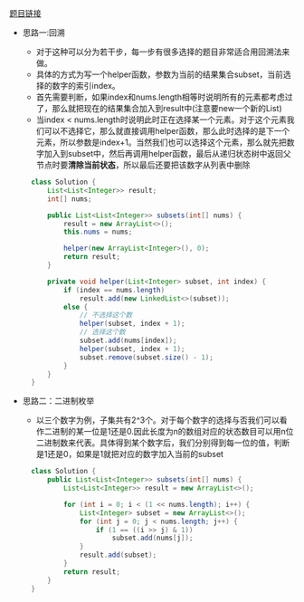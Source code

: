 [题目链接](https://leetcode-cn.com/problems/TVdhkn/)

+ 思路一:回溯
  + 对于这种可以分为若干步，每一步有很多选择的题目非常适合用回溯法来做。
  + 具体的方式为写一个helper函数，参数为当前的结果集合subset，当前选择的数字的索引index。
  + 首先需要判断，如果index和nums.length相等时说明所有的元素都考虑过了，那么就把现在的结果集合加入到result中(注意要new一个新的List)
  + 当index < nums.length时说明此时正在选择某一个元素。对于这个元素我们可以不选择它，那么就直接调用helper函数，那么此时选择的是下一个元素，所以参数是index+1。当然我们也可以选择这个元素，那么就先把数字加入到subset中，然后再调用helper函数，最后从递归状态树中返回父节点时要**清除当前状态**，所以最后还要把该数字从列表中删除

  ```java
    class Solution {
        List<List<Integer>> result;
        int[] nums;

        public List<List<Integer>> subsets(int[] nums) {
            result = new ArrayList<>();
            this.nums = nums;

            helper(new ArrayList<Integer>(), 0);
            return result;
        }

        private void helper(List<Integer> subset, int index) {
            if (index == nums.length)
                result.add(new LinkedList<>(subset));
            else {
                // 不选择这个数
                helper(subset, index + 1);
                // 选择这个数
                subset.add(nums[index]);
                helper(subset, index + 1);
                subset.remove(subset.size() - 1);
            }
        }
    }
  ```
+ 思路二：二进制枚举
  + 以三个数字为例，子集共有2^3个。对于每个数字的选择与否我们可以看作二进制的某一位是1还是0.因此长度为n的数组对应的状态数目可以用n位二进制数来代表。具体得到某个数字后，我们分别得到每一位的值，判断是1还是0，如果是1就把对应的数字加入当前的subset
  ```java
    class Solution {
        public List<List<Integer>> subsets(int[] nums) {
            List<List<Integer>> result = new ArrayList<>();

            for (int i = 0; i < (1 << nums.length); i++) {
                List<Integer> subset = new ArrayList<>();
                for (int j = 0; j < nums.length; j++) {
                    if (1 == ((i >> j) & 1))
                        subset.add(nums[j]);
                }
                result.add(subset);
            }
            return result;
        }
    }
  ```
